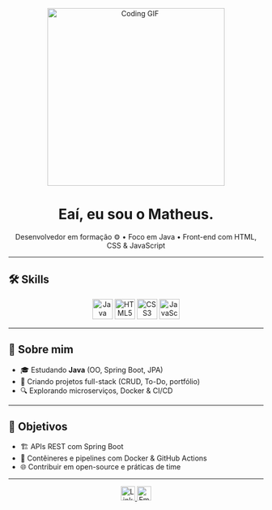 <p align="center">
  <img src="https://media4.giphy.com/media/v1.Y2lkPTc5MGI3NjExbmdmbWV5cWRhMXI3cTJ1b2ZiMG05NnE5eXB0aGRoMW15dWx4OTA3dCZlcD12MV9pbnRlcm5hbF9naWZfYnlfaWQmY3Q9Zw/C2L2bXRnv2chSO1mAH/giphy.gif" alt="Coding GIF" width="350"/>
</p>

<h1 align="center">Eaí, eu sou o Matheus.</h1>

<p align="center">
  Desenvolvedor em formação ⚙️ • Foco em Java • Front-end com HTML, CSS & JavaScript
</p>

---

## 🛠️ Skills

<p align="center">
  <img src="https://cdn.jsdelivr.net/gh/devicons/devicon/icons/java/java-original.svg" alt="Java" width="40" height="40"/>
  <img src="https://cdn.jsdelivr.net/gh/devicons/devicon/icons/html5/html5-original.svg" alt="HTML5" width="40" height="40"/>
  <img src="https://cdn.jsdelivr.net/gh/devicons/devicon/icons/css3/css3-original.svg" alt="CSS3" width="40" height="40"/>
  <img src="https://cdn.jsdelivr.net/gh/devicons/devicon/icons/javascript/javascript-original.svg" alt="JavaScript" width="40" height="40"/>
</p>

---

## 🚀 Sobre mim

- 🎓 Estudando **Java** (OO, Spring Boot, JPA)  
- 🌱 Criando projetos full-stack (CRUD, To-Do, portfólio)  
- 🔍 Explorando microserviços, Docker & CI/CD  

---

## 🎯 Objetivos

- 🏗️ APIs REST com Spring Boot  
- 🤖 Contêineres e pipelines com Docker & GitHub Actions  
- 🌐 Contribuir em open-source e práticas de time  

---

<p align="center">
  <a href="https://www.linkedin.com/in/matheus-barranjard/">
    <img src="https://img.shields.io/badge/LinkedIn-0A66C2?style=flat&logo=linkedin&logoColor=white" alt="LinkedIn" height="28"/>
  </a>
  <a href="mailto:Barranjardm@gmail.com">
    <img src="https://img.shields.io/badge/Email-D14836?style=flat&logo=gmail&logoColor=white" alt="Email" height="28"/>
  </a>
</p>
